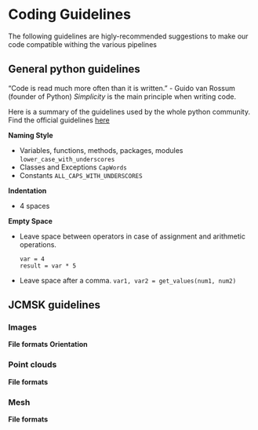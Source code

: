 # Coding Guidelines
The following guidelines are higly-recommended suggestions to make our code compatible withing the various pipelines

## General python guidelines

“Code is read much more often than it is written.” - Guido van Rossum (founder of Python)
*Simplicity* is the main principle when writing code.

Here is a summary of the guidelines used by the whole python community. Find the official guidelines [here](https://www.python.org/dev/peps/pep-0008/) 


**Naming Style**
- Variables, functions, methods, packages, modules  
  `lower_case_with_underscores`
- Classes and Exceptions
  `CapWords`
- Constants
  `ALL_CAPS_WITH_UNDERSCORES`

**Indentation**
- 4 spaces

**Empty Space**
- Leave space between operators in case of assignment and arithmetic operations.
  ```
  var = 4
  result = var * 5
  ```
- Leave space after a comma.
  `var1, var2 = get_values(num1, num2)`


## JCMSK guidelines 

### Images
**File formats**
**Orientation** 

### Point clouds
**File formats**

### Mesh
**File formats**
